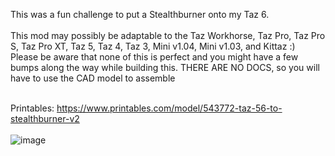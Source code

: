 This was a fun challenge to put a Stealthburner onto my Taz 6.<br><br>
This mod may possibly be adaptable to the Taz Workhorse, Taz Pro, Taz Pro S, Taz Pro XT, Taz 5, Taz 4, Taz 3, Mini v1.04, Mini v1.03, and Kittaz :)<br>
Please be aware that none of this is perfect and you might have a few bumps along the way while building this. THERE ARE NO DOCS, so you will have to use the CAD model to assemble<br><br>

Printables: https://www.printables.com/model/543772-taz-56-to-stealthburner-v2<br><br>
![image](https://github.com/CharlotteBeLike/Voron-StealthBurner-Taz/assets/150643227/9c3d19ec-f612-4dd6-b78b-63f3a2297d22)
